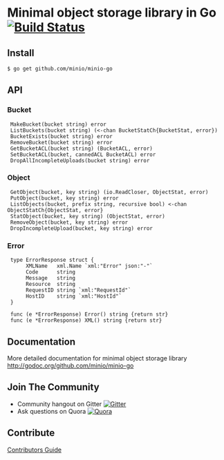 # Minimal object storage library in Go [![Build Status](https://travis-ci.org/minio/minio-go.svg)](https://travis-ci.org/minio/minio-go)

## Install

```sh
$ go get github.com/minio/minio-go
```

## API

### Bucket

~~~
 MakeBucket(bucket string) error
 ListBuckets(bucket string) (<-chan BucketStatCh{BucketStat, error})
 BucketExists(bucket string) error
 RemoveBucket(bucket string) error
 GetBucketACL(bucket string) (BucketACL, error)
 SetBucketACL(bucket, cannedACL BucketACL) error
 DropAllIncompleteUploads(bucket string) error
~~~

### Object

~~~
 GetObject(bucket, key string) (io.ReadCloser, ObjectStat, error)
 PutObject(bucket, key string) error
 ListObjects(bucket, prefix string, recursive bool) <-chan ObjectStatCh{ObjectStat, error}
 StatObject(bucket, key string) (ObjectStat, error)
 RemoveObject(bucket, key string) error
 DropIncompleteUpload(bucket, key string) error
~~~

### Error

~~~
 type ErrorResponse struct {
      XMLName   xml.Name `xml:"Error" json:"-"`
      Code      string
      Message   string
      Resource  string
      RequestID string `xml:"RequestId"`
      HostID    string `xml:"HostId"`
 }

 func (e *ErrorResponse) Error() string {return str}
 func (e *ErrorResponse) XML() string {return str}
~~~

## Documentation

More detailed documentation for minimal object storage library http://godoc.org/github.com/minio/minio-go

## Join The Community
* Community hangout on Gitter    [![Gitter](https://badges.gitter.im/Join%20Chat.svg)](https://gitter.im/minio/minio?utm_source=badge&utm_medium=badge&utm_campaign=pr-badge&utm_content=badge)
* Ask questions on Quora  [![Quora](http://upload.wikimedia.org/wikipedia/commons/thumb/5/57/Quora_logo.svg/55px-Quora_logo.svg.png)](http://www.quora.com/Minio)

## Contribute

[Contributors Guide](./CONTRIBUTING.md)
